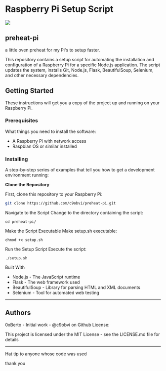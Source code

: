 # Raspberry Pi Setup Script
![](https://maeebnvejslkonktbeha.supabase.co/storage/v1/object/public/cdn/RpiAppiCon.webp?t=2023-12-03T08%3A08%3A58.634Z)

## preheat-pi
a little oven preheat for my Pi's to setup faster. 

This repository contains a setup script for automating the installation and configuration of a Raspberry Pi for a specific Node.js application. The script updates the system, installs Git, Node.js, Flask, BeautifulSoup, Selenium, and other necessary dependencies.

## Getting Started

These instructions will get you a copy of the project up and running on your Raspberry Pi.

### Prerequisites

What things you need to install the software:

- A Raspberry Pi with network access
- Raspbian OS or similar installed

### Installing

A step-by-step series of examples that tell you how to get a development environment running:

**Clone the Repository**

   First, clone this repository to your Raspberry Pi:

   ```bash
   git clone https://github.com/c9obvi/preheat-pi.git
   ```
Navigate to the Script
Change to the directory containing the script:
```
cd preheat-pi/

```
Make the Script Executable
Make setup.sh executable:
```
chmod +x setup.sh

```

Run the Setup Script
Execute the script:

```
./setup.sh

```

Built With

- Node.js - The JavaScript runtime
- Flask - The web framework used
- BeautifulSoup - Library for parsing HTML and XML documents
- Selenium - Tool for automated web testing
---
Authors
---
0xBerto - Initial work - @c9obvi on Github
License:

This project is licensed under the MIT License - see the LICENSE.md file for details

---

Hat tip to anyone whose code was used

thank you
